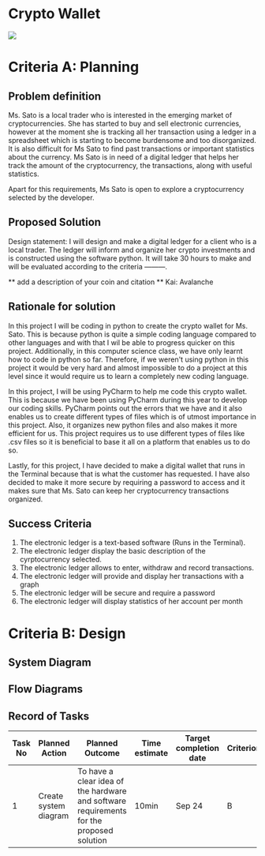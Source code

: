 # Crypto Wallet

![](22ROOSE-master768.gif)  

# Criteria A: Planning

## Problem definition

Ms. Sato is a local trader who is interested in the emerging market of cryptocurrencies. She has started to buy and sell electronic currencies, however at the moment she is tracking all her transaction using a ledger in a spreadsheet which is starting to become burdensome and too disorganized. It is also difficult for Ms Sato to find past transactions or important statistics about the currency. Ms Sato is in need of a digital ledger that helps her track the amount of the cryptocurrency, the transactions, along with useful statistics. 

Apart for this requirements, Ms Sato is open to explore a cryptocurrency selected by the developer.

## Proposed Solution

Design statement:
I will design and make a digital ledger for a client who is a local trader. The ledger  will inform and organize her crypto investments and is constructed using the software python. It will take 30 hours to make and will be evaluated according to the criteria ———.

** add a description of your coin and citation **
Kai: Avalanche 

## Rationale for solution

  In this project I will be coding in python to create the crypto wallet for Ms. Sato. This is because python is quite a simple coding language compared to other languages and with that I wil be able to progress quicker on this project. Additionally, in this computer science class, we have only learnt how to code in python so far. Therefore, if we weren't using python in this project it would be very hard and almost impossible to do a project at this level since it would require us to learn a completely new coding language. 
  
  In this project, I will be using PyCharm to help me code this crypto wallet. This is because we have been using PyCharm during this year to develop our coding skills. PyCharm points out the errors that we have and it also enables us to create different types of files which is of utmost importance in this project. Also, it organizes new python files and also makes it more efficient for us. This project requires us to use different types of files like .csv files so it is beneficial to base it all on a platform that enables us to do so. 
  
  Lastly, for this project, I have decided to make a digital wallet that runs in the Terminal because that is what the customer has requested. I have also decided to make it more secure by requiring a password to access and it makes sure that Ms. Sato can keep her cryptocurrency transactions organized. 

## Success Criteria
1. The electronic ledger is a text-based software (Runs in the Terminal).
2. The electronic ledger display the basic description of the cyrptocurrency selected.
3. The electronic ledger allows to enter, withdraw and record transactions.
4. The electronic ledger will provide and display her transactions with a graph
5. The electronic ledger will be secure and require a password
6. The electronic ledger will display statistics of her account per month


# Criteria B: Design

## System Diagram

## Flow Diagrams


## Record of Tasks
| Task No | Planned Action                                                | Planned Outcome                                                                                                 | Time estimate | Target completion date | Criterion |
|---------|---------------------------------------------------------------|-----------------------------------------------------------------------------------------------------------------|---------------|------------------------|-----------|
| 1       | Create system diagram                                         | To have a clear idea of the hardware and software requirements for the proposed solution                        | 10min         | Sep 24                 | B         |

